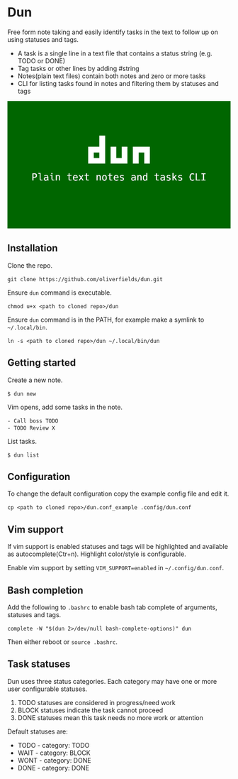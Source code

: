 # Dun

Free form note taking and easily identify tasks in the text to follow up on using statuses and tags.

- A task is a single line in a text file that contains a status string (e.g. TODO or DONE)
- Tag tasks or other lines by adding #string
- Notes(plain text files) contain both notes and zero or more tasks
- CLI for listing tasks found in notes and filtering them by statuses and tags


![Dun commercial video](https://github.com/oliverfields/dun/blob/main/commercial/dun-commercial.gif)

## Installation

Clone the repo.

```
git clone https://github.com/oliverfields/dun.git
```

Ensure `dun` command is executable.

```
chmod u+x <path to cloned repo>/dun
```

Ensure `dun` command is in the PATH, for example make a symlink to `~/.local/bin`.

```
ln -s <path to cloned repo>/dun ~/.local/bin/dun
```


## Getting started

Create a new note.

```
$ dun new
```

Vim opens, add some tasks in the note.

```
- Call boss TODO
- TODO Review X
```

List tasks.

```
$ dun list
```


## Configuration

To change the default configuration copy the example config file and edit it.

```
cp <path to cloned repo>/dun.conf_example .config/dun.conf
```


## Vim support

If vim support is enabled statuses and tags will be highlighted and available as autocomplete(Ctr+n). Highlight color/style is configurable.

Enable vim support by setting `VIM_SUPPORT=enabled` in `~/.config/dun.conf`.

## Bash completion

Add the following to `.bashrc` to enable bash tab complete of arguments, statuses and tags.

```
complete -W "$(dun 2>/dev/null bash-complete-options)" dun
```

Then either reboot or `source .bashrc`.


## Task statuses

Dun uses three status categories. Each category may have one or more user configurable statuses.

1. TODO statuses are considered in progress/need work
2. BLOCK statuses indicate the task cannot proceed
3. DONE statuses mean this task needs no more work or attention

Default statuses are:

- TODO - category: TODO
- WAIT - category: BLOCK
- WONT - category: DONE
- DONE - category: DONE

